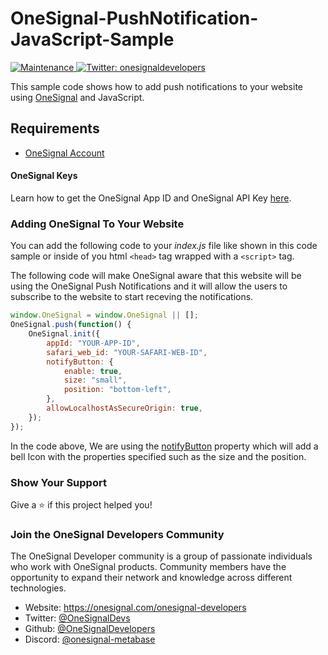 # OneSignal-PushNotification-JavaScript-Sample

<p>
  <a href="https://github.com/OneSignal/onesignal-expo-plugin/graphs/commit-activity" target="_blank">
    <img alt="Maintenance" src="https://img.shields.io/badge/Maintained%3F-yes-green.svg" />
  </a>
  <a href="https://twitter.com/onesignaldevs" target="_blank">
    <img alt="Twitter: onesignaldevelopers" src="https://img.shields.io/twitter/follow/onesignaldevs?style=social" />
  </a>
</p>

This sample code shows how to add push notifications to your website using [OneSignal](https://onesignal.com/) and JavaScript.

## Requirements
- [OneSignal Account](https://onesignal.com/)

#### OneSignal Keys
Learn how to get the OneSignal App ID and OneSignal API Key [here](https://documentation.onesignal.com/docs/accounts-and-keys).

### Adding OneSignal To Your Website
You can add the following code to your *index.js* file like shown in this code sample or inside of you html `<head>` tag wrapped with a `<script>` tag.

The following code will make OneSignal aware that this website will be using the OneSignal Push Notifications and it will allow the users to subscribe to the website to start receving the notifications.

```javascript
window.OneSignal = window.OneSignal || [];
OneSignal.push(function() {
    OneSignal.init({
        appId: "YOUR-APP-ID",
        safari_web_id: "YOUR-SAFARI-WEB-ID",
        notifyButton: {
            enable: true,
            size: "small",
            position: "bottom-left",
        },
        allowLocalhostAsSecureOrigin: true,
    });
});
```

In the code above, We are using the [notifyButton](https://documentation.onesignal.com/docs/web-push-sdk#init-notifybutton-parameters) property which will add a bell Icon with the properties specified such as the size and the position.

### Show Your Support

Give a :star:️ if this project helped you!

### Join the OneSignal Developers Community
The OneSignal Developer community is a group of passionate individuals who work with OneSignal products. Community members have the opportunity to expand their network and knowledge across different technologies.

* Website: https://onesignal.com/onesignal-developers
* Twitter: [@OneSignalDevs](https://twitter.com/onesignal)
* Github:  [@OneSignalDevelopers](https://github.com/OneSignal)
* Discord: [@onesignal-metabase](https://linkedin.com/company/onesignal)

